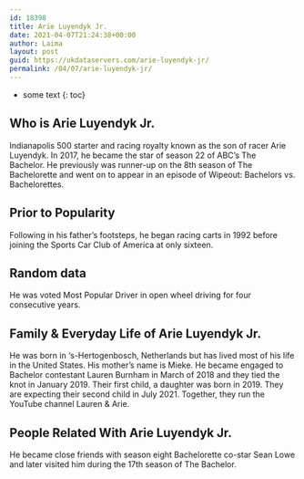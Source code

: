 ```yaml
---
id: 18398
title: Arie Luyendyk Jr.
date: 2021-04-07T21:24:38+00:00
author: Laima
layout: post
guid: https://ukdataservers.com/arie-luyendyk-jr/
permalink: /04/07/arie-luyendyk-jr/
---
```


* some text
{: toc}


## Who is Arie Luyendyk Jr.
                  
                  
                  
Indianapolis 500 starter and racing royalty known as the son of racer Arie Luyendyk. In 2017, he became the star of season 22 of ABC&#8217;s The Bachelor. He previously was runner-up on the 8th season of The Bachelorette and went on to appear in an episode of Wipeout: Bachelors vs. Bachelorettes.
                  
              
            
              
            
                
                
                
## Prior to Popularity
                  
                  
                  
Following in his father&#8217;s footsteps, he began racing carts in 1992 before joining the Sports Car Club of America at only sixteen.
                  
              
            
              
            
                
                
                
## Random data
                  
                  
                  
He was voted Most Popular Driver in open wheel driving for four consecutive years.
                  
              
            
              
            
                
                
                
## Family & Everyday Life of Arie Luyendyk Jr.
                  
                  
                  
He was born in &#8216;s-Hertogenbosch, Netherlands but has lived most of his life in the United States. His mother&#8217;s name is Mieke. He became engaged to Bachelor contestant Lauren Burnham in March of 2018 and they tied the knot in January 2019. Their first child, a daughter was born in 2019. They are expecting their second child in July 2021. Together, they run the YouTube channel Lauren & Arie.
                  
              
            
              
            
                
                
                
## People Related With Arie Luyendyk Jr.
                  
                  
                  
He became close friends with season eight Bachelorette co-star Sean Lowe and later visited him during the 17th season of The Bachelor.
                  
              
            
              
            
                
              
            
              
              
            
            
              
            
          
          
          